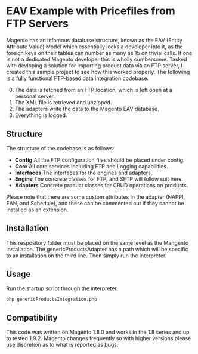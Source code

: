 EAV Example with Pricefiles from FTP Servers
=============

Magento has an infamous database structure, known as the EAV (Entity Attribute Value) Model which essentially locks a developer into it, as the foreign keys on their tables can number as many as 15 on trivial calls. If one is not a dedicated Magento developer this is wholly cumbersome. Tasked with devloping a solution for importing product data via an FTP server, I created this sample project to see how this worked properly. The following is a fully functional FTP-based data integration codebase. 

0. The data is fetched from an FTP location, which is left open at a personal server.
0. The XML file is retrieved and unzipped.
0. The adapters write the data to the Magento EAV database.
0. Everything is logged.


Structure
-------

The structure of the codebase is as follows:

- **Config** All the FTP configuration files should be placed under config.
- **Core** All core services including FTP and Logging capabilities.
- **Interfaces** The interfaces for the engines and adapters.
- **Engine** The concrete classes for FTP, and SFTP will follow suit here.
- **Adapters** Concrete product classes for CRUD operations on products.

Please note that there are some custom attributes in the adapter (NAPPI, EAN, and Schedule), and these can be commented out if they cannot be installed as an extension.

Installation
-----------

This respository folder must be placed on the same level as the Mangento installation. The genericProductsAdapter has a path which will be specific to an installation on the third line. Then simply run the interpreter.

Usage
-----

Run the startup script through the interpreter.

```
php genericProductsIntegration.php
```

Compatibility
-----

This code was written on Magento 1.8.0 and works in the 1.8 series and up to tested 1.9.2. Magento changes frequently so with higher versions please use discretion as to what is reported as bugs.

